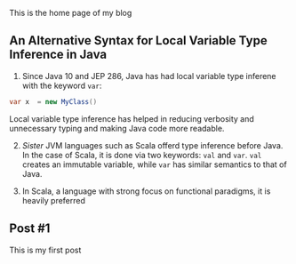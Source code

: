 
This is the home page of my blog

## An Alternative Syntax for Local Variable Type Inference in Java

1. Since Java 10 and JEP 286, Java has had local variable type inferene with the keyword `var`:
```java
var x  = new MyClass()
```
Local variable type inference has helped in reducing verbosity and unnecessary typing and making Java code more readable. 

2. _Sister_ JVM languages such as Scala offerd type inference before Java. In the case of Scala, it is done via two keywords: `val` and `var`. `val` creates an immutable variable, while `var` has similar semantics to that of Java. 

3. In Scala, a language with strong focus on functional paradigms, it is heavily preferred  

## Post #1

This is my first post